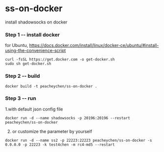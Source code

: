 # ss-on-docker
install shadowsocks on docker

### Step 1 -- install docker 

for Ubuntu, 
https://docs.docker.com/install/linux/docker-ce/ubuntu/#install-using-the-convenience-script

```
curl -fsSL https://get.docker.com -o get-docker.sh
sudo sh get-docker.sh
```

### Step 2 -- build 

```
docker build -t peacheychen/ss-on-docker .
```

### Step 3 -- run

1.with default json config file
```
docker run -d --name shadowsocks -p 20196:20196 --restart peacheychen/ss-on-docker 
```

2. or customize the parameter by yourself
```
docker run -d --name ss2 -p 22223:22223 peacheychen/ss-on-docker -s 0.0.0.0 -p 22223 -k test4chen -m rc4-md5 --restart
```
